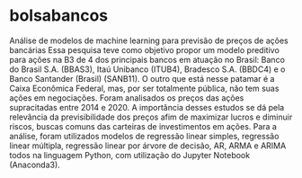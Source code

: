 # bolsabancos
Análise de modelos de machine learning para previsão de preços de ações bancárias
Essa pesquisa teve como objetivo propor um modelo preditivo para ações na B3 de 4 dos principais bancos em atuação no Brasil: Banco do Brasil S.A. (BBAS3), Itaú Unibanco (ITUB4), Bradesco S.A. (BBDC4) e o Banco Santander (Brasil) (SANB11). O outro que está nesse patamar é a Caixa Econômica Federal, mas, por ser totalmente pública, não tem suas ações em negociações.
Foram analisados os preços das ações supracitadas entre 2014 e 2020.
A importância desses estudos se dá pela relevância da previsibilidade dos preços afim de maximizar lucros e diminuir riscos, buscas comuns das carteiras de investimentos em ações.
Para a análise, foram utilizados modelos de regressão linear simples, regressão linear múltipla, regressão linear por árvore de decisão, AR, ARMA e ARIMA todos na linguagem Python, com utilização do Jupyter Notebook (Anaconda3).
